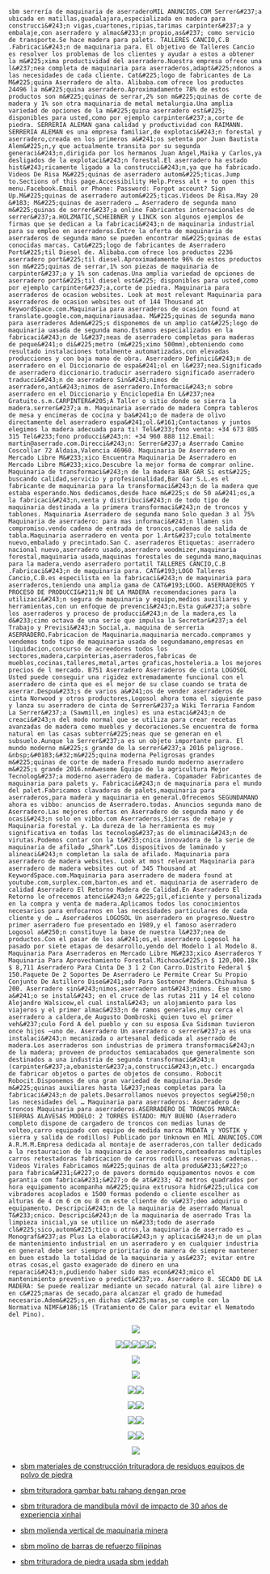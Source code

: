 
```
sbm serrería de maquinaria de aserraderoMIL ANUNCIOS.COM Serrer&#237;a ubicada en matillas,guadalajara,especializada en madera para construcci&#243;n vigas,cuartones,ripias,tarimas carpinter&#237;a y embalaje,con aserradero y almac&#233;n propio,as&#237; como servicio de transporte.Se hace madera para palets. TALLERES CANCIO,C.B .Fabricaci&#243;n de maquinaria para. El objetivo de Talleres Cancio es resolver los problemas de los clientes y ayudar a estos a obtener la m&#225;xima productividad del aserradero.Nuestra empresa ofrece una l&#237;nea completa de maquinaria para aserraderos,adapt&#225;ndonos a las necesidades de cada cliente. Cat&#225;logo de fabricantes de La M&#225;quina Aserradero de alta. Alibaba.com ofrece los productos 24496 la m&#225;quina aserradero.Aproximadamente 78% de estos productos son m&#225;quinas de serrar,2% son m&#225;quinas de corte de madera y 1% son otra maquinaria de metal metalurgia.Una amplia variedad de opciones de la m&#225;quina aserradero est&#225; disponibles para usted,como por ejemplo carpinter&#237;a,corte de piedra. SERRERIA ALEMAN gana calidad y productividad con RAIMANN. SERRERIA ALEMAN es una empresa familiar,de explotaci&#243;n forestal y aserradero,creada en los primeros a&#241;os setenta por Juan Bautista Alem&#225;n,y que actualmente transita por su segunda generaci&#243;n,dirigida por los hermanos Juan Angel,Maika y Carlos,ya desligados de la explotaci&#243;n forestal.El aserradero ha estado hist&#243;ricamente ligado a la construcci&#243;n,ya que ha fabricado. Videos De Risa M&#225;quinas de aserradero autom&#225;ticas.Jump to.Sections of this page.Accessibility Help.Press alt + to open this menu.Facebook.Email or Phone: Password: Forgot account? Sign Up.M&#225;quinas de aserradero autom&#225;ticas.Videos De Risa.May 20 &#183; M&#225;quinas de aserradero … Aserradero de segunda mano m&#225;quinas de serrer&#237;a online Fabricantes internacionales de serrer&#237;a.HOLZMATIC,SCHEIBNER y LINCK son algunos ejemplos de firmas que se dedican a la fabricaci&#243;n de maquinaria industrial para su empleo en aserraderos.Entre la oferta de maquinaria de aserraderos de segunda mano se pueden encontrar m&#225;quinas de estas conocidas marcas. Cat&#225;logo de fabricantes de Aserradero Port&#225;til Diesel de. Alibaba.com ofrece los productos 2236 aserradero port&#225;til diesel.Aproximadamente 96% de estos productos son m&#225;quinas de serrar,1% son piezas de maquinaria de carpinter&#237;a y 1% son cadenas.Una amplia variedad de opciones de aserradero port&#225;til diesel est&#225; disponibles para usted,como por ejemplo carpinter&#237;a,corte de piedra. Maquinaria para aserraderos de ocasion websites. Look at most relevant Maquinaria para aserraderos de ocasion websites out of 144 Thousand at KeywordSpace.com.Maquinaria para aserraderos de ocasion found at translate.google.com,maquinariausadaa. M&#225;quinas de segunda mano para aserraderos Adem&#225;s disponemos de un amplio cat&#225;logo de maquinaria uasada de segunda mano.Estamos especializados en la fabricaci&#243;n de l&#237;neas de aserradero completas para maderas de peque&#241;o di&#225;metro (m&#225;ximo 500mm),obteniendo como resultado instalaciones totalmente automatizadas,con elevadas producciones y con baja mano de obra. Aserradero Definici&#243;n de aserradero en el Diccionario de espa&#241;ol en l&#237;nea.Significado de aserradero diccionario.traducir aserradero significado aserradero traducci&#243;n de aserradero Sin&#243;nimos de aserradero,ant&#243;nimos de aserradero.Informaci&#243;n sobre aserradero en el Diccionario y Enciclopedia En L&#237;nea Gratuito.s.m.CARPINTER&#205;A Taller o sitio donde se sierra la madera.serrer&#237;a m. Maquinaria aserrado de madera Compra tableros de mesa y encimeras de cocina y ba&#241;o de madera de olivo directamente del aserradero espa&#241;ol.&#161;Contactanos y juntos elegimos la madera adecuada para ti! Tel&#233;fono venta: +34 673 805 315 Tel&#233;fono producci&#243;n: +34 960 888 112.Email: martin@aserrado.com.Direcci&#243;n: Serrer&#237;a Aserrado Camino Coscollar 72 Aldaia,Valencia 46960. Maquinaria De Aserradero en Mercado Libre M&#233;xico Encuentra Maquinaria De Aserradero en Mercado Libre M&#233;xico.Descubre la mejor forma de comprar online. Maquinaria de transformaci&#243;n de la madera BAR GAR Si est&#225; buscando calidad,servicio y profesionalidad,Bar Gar S.L.es el fabricante de maquinaria para la transformaci&#243;n de la madera que estaba esperando.Nos dedicamos,desde hace m&#225;s de 50 a&#241;os,a la fabricaci&#243;n,venta y distribuci&#243;n de todo tipo de maquinaria destinada a la primera transformaci&#243;n de troncos y tablones. Maquinaria Aserradero de segunda mano Solo quedan 3 al 75% Maquinaria de aserradero: para mas informaci&#243;n llamen sin compromiso.vendo cadena de entrada de troncos,cadenas de salida de tabla.Maquinaria aserradero en venta por 1.Art&#237;culo totalmente nuevo,embalado y precintado.San C. aserraderos Etiquetas: aserradero nacional nuevo,aserradero usado,aserradero woodmizer,maquinaria forestal,maquinaria usada,maquinas forestales de segunda mano,maquinas para la madera,vendo aserradero portatil TALLERES CANCIO,C.B .Fabricaci&#243;n de maquinaria para. CAT&#193;LOGO Talleres Cancio,C.B.es especilista en la fabricaci&#243;n de maquinaria para aserraderos,teniendo una amplia gama de CAT&#193;LOGO. ASERRADEROS Y PROCESO DE PRODUCCI&#211;N DE LA MADERA recomendaciones para la utilizaci&#243;n segura de maquinaria y equipo,medios auxiliares y herramientas,con un enfoque de prevenci&#243;n.Esta gu&#237;a sobre los aserraderos y proceso de producci&#243;n de la madera,es la d&#233;cimo octava de una serie que impulsa la Secretar&#237;a del Trabajo y Previsi&#243;n Social,a. maquina de serreria ASERRADERO.Fabricacion de Maquinaria.maquinaria mercado.compramos y vendemos todo tipo de maquinaria usada de segundamano,empresas en liquidacion,concurso de acreedores todos los sectores,madera,carpinterias,aserraderos,fabricas de muebles,cocinas,talleres,metal,artes graficas,hosteleria.a los mejores precios de l mercado. B751 Aserradero Aserraderos de cinta LOGOSOL Usted puede conseguir una rigidez extremadamente funcional con el aserradero de cinta que es el mejor de su clase cuando se trata de aserrar.Despu&#233;s de varios a&#241;os de vender aserraderos de cinta Norwood y otros productores,Logosol ahora toma el siguiente paso y lanza su aserradero de cinta de Serrer&#237;a Wiki Terraria Fandom La Serrer&#237;a (Sawmill,en ingles) es una estaci&#243;n de creaci&#243;n del modo normal que se utiliza para crear recetas avanzadas de madera como muebles y decoraciones.Se encuentra de forma natural en las casas subterr&#225;neas que se generan en el subsuelo.Aunque la Serrer&#237;a es un objeto importante para. El mundo moderno m&#225;s grande de la serrer&#237;a 2016 peligroso. &nbsp;&#0183;&#32;m&#225;quina moderna Peligrosas grandes m&#225;quinas de corte de madera Fresado mundo moderno aserradero m&#225;s grande 2016.nnAwesome Equipo de la agricultura Mejor Tecnolog&#237;a moderno aserradero de madera. Copamader Fabricantes de maquinaria para palets y. Fabricaci&#243;n de maquinaria para el mundo del palet.Fabricamos clavadoras de palets,maquinaria para aserraderos,para madera y maquinaria en general.Ofrecemos SEGUNDAMANO ahora es vibbo: anuncios de Aserradero.todas. Anuncios segunda mano de Aserradero.Las mejores ofertas en Aserradero de segunda mano y de ocasi&#243;n solo en vibbo.com Aserraderos,Sierras de rebaje y Maquinaria forestal y. La dureza de la herramienta es muy significativa en todas las tecnolog&#237;as de eliminaci&#243;n de virutas.Podemos contar con la t&#233;cnica innovadora de la serie de maquinaria de afilado „Shark“.Los dispositivos de laminado y alineaci&#243;n completan la sala de afilado. Maquinaria para aserradero de madera websites. Look at most relevant Maquinaria para aserradero de madera websites out of 345 Thousand at KeywordSpace.com.Maquinaria para aserradero de madera found at youtube.com,surplex.com,barton.es and et. maquinaria de aserradero de calidad Aserradero El Retorno Madera de Calidad.En Aserradero El Retorno le ofrecemos atenci&#243;n &#225;gil,eficiente y personalizada en la compra y venta de madera.Aplicamos todos los conocimientos necesarios para enfocarnos en las necesidades particulares de cada cliente y de … Aserraderos LOGOSOL Un aserradero en progreso.Nuestro primer aserradero fue presentado en 1989,y el famoso aserradero Logosol a&#250;n constituye la base de nuestra l&#237;nea de productos.Con el pasar de los a&#241;os,el aserradero Logosol ha pasado por siete etapas de desarrollo,yendo del Modelo 1 al Modelo 8. Maquinaria Para Aserraderos en Mercado Libre M&#233;xico Aserraderos Y Maquinaria Para Aprovechamiento Forestal.Michoac&#225;n $ 120,000.18x $ 8,711 Aserradero Para Cinta De 3 1 2 Con Carro.Distrito Federal $ 150.Paquete De 2 Soportes De Aserradero Le Permite Crear Su Propio Conjunto De Astillero Dise&#241;ado Para Sostener Madera.Chihuahua $ 200. Aserradero sin&#243;nimos,aserradero ant&#243;nimos. Ese mismo a&#241;o se instal&#243; en el cruce de las rutas 211 y 14 el colono Alejandro Walsicow,el cual instal&#243; un alojamiento para los viajeros y el primer almac&#233;n de ramos generales,muy cerca el aserradero a caldera,de Augusto Dombroski quien tuvo el primer veh&#237;culo Ford A del pueblo y con su esposa Eva Sidsman tuvieron once hijos —uno de. Aserradero Un aserradero o serrer&#237;a es una instalaci&#243;n mecanizada o artesanal dedicada al aserrado de madera.Los aserraderos son industrias de primera transformaci&#243;n de la madera; proveen de productos semiacabados que generalmente son destinados a una industria de segunda transformaci&#243;n (carpinter&#237;a,ebanister&#237;a,construcci&#243;n,etc.) encargada de fabricar objetos o partes de objetos de consumo. Robocit Robocit.Disponemos de una gran variedad de maquinaria.Desde m&#225;quinas auxiliares hasta l&#237;neas completas para la fabricaci&#243;n de palets.Desarrollamos nuevos proyectos seg&#250;n las necesidades del … Maquinaria para aserraderos: Aserradero de troncos Maquinaria para aserraderos.ASERRADERO DE TRONCOS MARCA: SIERRAS ALAVESAS MODELO: 2 TORRES ESTADO: MUY BUENO (Aserradero completo dispone de cargadero de troncos con medias lunas de volteo,carro equipado con equipo de medida marca MUDATA y YOSTIK y sierra y salida de rodillos) Publicado por Unknown en MIL ANUNCIOS.COM A.R.M.M.Empresa dedicada al montaje de aserraderos,con taller dedicado a la restauracion de la maquinaria de aserradero,canteadoras multiples carros retestadoras fabricacion de carros rodillos reservas cadenas.. Videos Virales Fabricamos m&#225;quinas de alta produ&#231;&#227;o para fabrica&#231;&#227;o de pavers dormido equipamentos novos e com garantia com fabrica&#231;&#227;o de at&#233; 42 metros quadrados por hora equipamento acompanha m&#225;quina extrusora hidr&#225;ulica com vibradores acoplados e 1500 formas podendo o cliente escolher as alturas de 4 cm 6 cm ou 8 cm este cliente do v&#237;deo adquiriu o equipamento. Descripci&#243;n de la maquinaria de aserrado Manual T&#233;cnico. Descripci&#243;n de la maquinaria de aserrado Tras la limpieza inicial,ya se utilice un m&#233;todo de aserrado cl&#225;sico,autom&#225;tico u otros,la maquinaria de aserrado es … Monograf&#237;as Plus La elaboraci&#243;n y aplicaci&#243;n de un plan de mantenimiento industrial en un aserradero y en cualquier industria en general debe ser siempre prioritario de manera de siempre mantener en buen estado la totalidad de la maquinaria y as&#237; evitar entre otras cosas,el gasto exagerado de dinero en una reparaci&#243;n,pudiendo haber sido mas econ&#243;mico el mantenimiento preventivo o predict&#237;vo. Aserradero 8. SECADO DE LA MADERA: Se puede realizar mediante un secado natural (al aire libre) o en c&#225;maras de secado,para alcanzar el grado de humedad necesario.Adem&#225;s,en dichas c&#225;maras,se cumple con la Normativa NIMF&#186;15 (Tratamiento de Calor para evitar el Nematodo del Pino). 
```

<div align="center">

<a href="https://es-crusher.shibang-china.com/github&k=sbm+serrer%C3%ADa+de+maquinaria+de+aserradero"><img src="https://static.shibang-china.com/es/crusher/logo.jpg"></a>

<a href="https://es-crusher.shibang-china.com/github&k=sbm+serrer%C3%ADa+de+maquinaria+de+aserradero"><img src="https://static.shibang-china.com/es/crusher/index.jpg"></a><a href="https://es-crusher.shibang-china.com/material.htmlgithub&k=sbm+serrer%C3%ADa+de+maquinaria+de+aserradero"><img src="https://static.shibang-china.com/es/crusher/material.jpg"></a><a href="https://es-crusher.shibang-china.com/application.htmlgithub&k=sbm+serrer%C3%ADa+de+maquinaria+de+aserradero"><img src="https://static.shibang-china.com/es/crusher/application.jpg"></a><a href="https://es-crusher.shibang-china.com/aboutus.htmlgithub&k=sbm+serrer%C3%ADa+de+maquinaria+de+aserradero"><img src="https://static.shibang-china.com/es/crusher/aboutus.jpg"></a><a href="https://es-crusher.shibang-china.com/contact.htmlgithub&k=sbm+serrer%C3%ADa+de+maquinaria+de+aserradero"><img src="https://static.shibang-china.com/es/crusher/contact.jpg"></a>

<a href="https://es-crusher.shibang-china.com/github&k=sbm+serrer%C3%ADa+de+maquinaria+de+aserradero"><img src="https://static.shibang-china.com/es/crusher/banner.jpg"></a>

<a href="https://swt.shibang-china.com/github&k=sbm+serrer%C3%ADa+de+maquinaria+de+aserradero"><img src="https://static.shibang-china.com/es/crusher/text.jpg"></a>

<a href="https://swt.shibang-china.com/github&k=sbm+serrer%C3%ADa+de+maquinaria+de+aserradero"><img src="https://static.shibang-china.com/es/crusher/chat.jpg"></a><a href="https://es-crusher.shibang-china.com/contact.htmlgithub&k=sbm+serrer%C3%ADa+de+maquinaria+de+aserradero"><img src="https://static.shibang-china.com/es/crusher/message.jpg"></a>

<a href="https://es-crusher.shibang-china.com/products/pe.htmlgithub&k=sbm+serrer%C3%ADa+de+maquinaria+de+aserradero"><img src="https://static.shibang-china.com/es/crusher/pe.jpg"></a><a href="https://es-crusher.shibang-china.com/products/pf.htmlgithub&k=sbm+serrer%C3%ADa+de+maquinaria+de+aserradero"><img src="https://static.shibang-china.com/es/crusher/pf.jpg"></a>

<a href="https://es-crusher.shibang-china.com/products/hpt.htmlgithub&k=sbm+serrer%C3%ADa+de+maquinaria+de+aserradero"><img src="https://static.shibang-china.com/es/crusher/hpt.jpg"></a><a href="https://es-crusher.shibang-china.com/products/vsi.htmlgithub&k=sbm+serrer%C3%ADa+de+maquinaria+de+aserradero"><img src="https://static.shibang-china.com/es/crusher/vsi.jpg"></a>

<a href="https://es-crusher.shibang-china.com/products/klv.htmlgithub&k=sbm+serrer%C3%ADa+de+maquinaria+de+aserradero"><img src="https://static.shibang-china.com/es/crusher/klv.jpg"></a><a href="https://es-crusher.shibang-china.com/products/portable.htmlgithub&k=sbm+serrer%C3%ADa+de+maquinaria+de+aserradero"><img src="https://static.shibang-china.com/es/crusher/portable.jpg"></a>

<a href="https://swt.shibang-china.com/github&k=sbm+serrer%C3%ADa+de+maquinaria+de+aserradero"><img src="https://static.shibang-china.com/es/crusher/case.jpg"></a>

</div>


* [sbm materiales de construcción trituradora de residuos equipos de polvo de piedra](sbm%20materiales%20de%20construcci%C3%B3n%20trituradora%20de%20residuos%20equipos%20de%20polvo%20de%20piedra.md)

* [sbm trituradora gambar batu rahang dengan proe](sbm%20trituradora%20gambar%20batu%20rahang%20dengan%20proe.md)

* [sbm trituradora de mandíbula móvil de impacto de 30 años de experiencia xinhai](sbm%20trituradora%20de%20mand%C3%ADbula%20m%C3%B3vil%20de%20impacto%20de%2030%20a%C3%B1os%20de%20experiencia%20xinhai.md)

* [sbm molienda vertical de maquinaria minera](sbm%20molienda%20vertical%20de%20maquinaria%20minera.md)

* [sbm molino de barras de refuerzo filipinas](sbm%20molino%20de%20barras%20de%20refuerzo%20filipinas.md)

* [sbm trituradora de piedra usada sbm jeddah](sbm%20trituradora%20de%20piedra%20usada%20sbm%20jeddah.md)